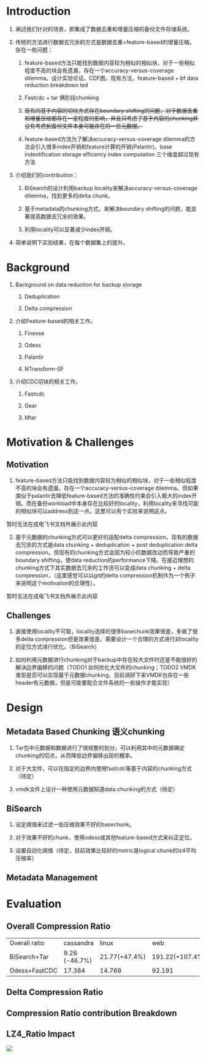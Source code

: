 # Introduction

1. 阐述我们针对的场景，即集成了数据去重和增量压缩的备份文件存储系统。
    
2. 传统的方法进行数据去冗余的方式是数据去重+feature-based的增量压缩，存在一些问题：
    
    1. feature-based方法只能找到数据内容较为相似的相似块，对于一些相似程度不高的块会有遗漏，存在一个accuracy-versus-coverage dilemma。设计实验论证。CDF图。现有方法，feature-based + bf data reduction breakdown ted
        
    2. Fastcdc + tar 俩阶段chunking
        
    3. ~~现有的基于内容的切块方式存在boundary shifting的问题，对于数据去重和增量压缩都存在一定程度的影响，并且只考虑了基于内容的chunking并没有考虑到备份文件本身可能存在的一些元数据。~~
        
    4. feature-based方法为了解决accuracy-versus-coverage dilemma的方法会引入很多index开销和feature计算的开销(Palantir)。base indentification storage efficency index computation 三个维度超过现有方法
        
3. 介绍我们的contribution：
    
    1. BiSearch的设计利用backup locality来解决accuracy-versus-coverage dilemma，找到更多的delta chunk。
        
    2. 基于metadata的chunking方式，来解决boundary shifting的问题，能显著提高数据去冗余的效果。
        
    3. 利用locality可以显著减少index开销。
        
4. 简单说明下实验结果，在每个数据集上的提升。
    

# Background

1. Background on data reduction for backup storage
    
    1. Deduplication
        
    2. Delta compression
        
2. 介绍Feature-based的相关工作。
    
    1. Finesse
        
    2. Odess
        
    3. Palantir
        
    4. NTransform-SF
        
3. 介绍CDC切块的相关工作。
    
    1. Fastcdc
        
    2. Gear
        
    3. Mtar
        

# Motivation & Challenges

## Motivation

1. feature-based方法只能找到数据内容较为相似的相似块，对于一些相似程度不高的块会有遗漏，存在一个accuracy-versus-coverage dilemma。但如果类似于palantir去降低feature-based方法的准确性约束会引入极大的index开销。而在备份workload中本身存在比较好的locality，利用locality来寻找可能的相似块可以address到这一点。这里可以有个实验来说明这点。
    

暂时无法在成电飞书文档外展示此内容

2. 基于元数据的chunking方式可以更好的适配delta compression。现有的数据去冗余的方式是data chunking + deduplication + post deduplication delta compression。但现有的chunking方式会因为较小的数据改动而导致严重的boundary shifting，使data reduction的performance下降。在接近理想的chunking方式下其实数据去冗余的工作流可以变成data chunking + delta compression，（这里感觉可以以git的delta compression机制作为一个例子来说明这个motivation的合理性）。
    

暂时无法在成电飞书文档外展示此内容

## Challenges

1. 直接使用locality不可取，locality选择的很多basechunk效果很差，多做了很多delta compression但是效果很差。需要设计一个合理的方式进行对locality的定位方式进行优化。（BiSearch）
    
2. 如何利用元数据进行chunking对于backup中存在较大文件时还是不能很好的解决边界偏移的问题（TODO1 如何优化大文件的chunking；TODO2 VMDK类型是否可以实现基于元数据chunking，目前调研下来VMDK也存在一些header有元数据，但是可能要配合文件系统的一些操作才能实现）
    

# Design

## Metadata Based Chunking 语义chunking

1. Tar包中元数据和数据进行了很规整的划分，可以利用其中的元数据确定chunking的切点，从而降低边界偏移出现的概率。
    
2. 对于大文件，可以在指定的边界内使用fastcdc等基于内容的chunking方式（待定）
    
3. vmdk文件上设计一种使用元数据知道data chunking的方式（待定）
    

## BiSearch

1. 设定阈值来过滤一些压缩效果不好的basechunk。
    
2. 对于效果不好的chunk，使用odess或其他feature-based方式来纠正定位。
    
3. 设置自动化阈值（待定，目前效果比较好的metric是logical chunk的lz4平均压缩率）
    

## Metadata Management

# Evaluation

## Overall Compression Ratio

|   |   |   |   |
|---|---|---|---|
|Overall ratio|cassandra|linux|web|
|BiSearch+Tar|9.26 (-46.7%)|21.77(+47.4%)|191.22(+107.4%)|
|Odess+FastCDC|17.384|14.769|92.191|

## Delta Compression Ratio

## Compression Ratio contribution Breakdown

## LZ4_Ratio Impact

  

![](https://uestc.feishu.cn/space/api/box/stream/download/asynccode/?code=ODAwYmM4YWE2OTQ5MmE0Y2I0ZmFlZGQ5YTJlNjliNjhfbDdSRzloZnlRWWRyaVVRaWdPZmlHMjg3dkFxYUpwanVfVG9rZW46STdEbmI3Qnpxb2lya1J4R1VLV2M4bE04bnpkXzE3NDE0Mzc5NzU6MTc0MTQ0MTU3NV9WNA)